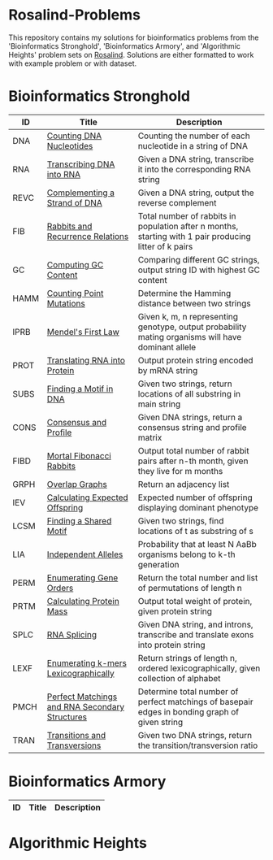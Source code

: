 # Rosalind-Problems
This repository contains my solutions for bioinformatics problems from the 'Bioinformatics Stronghold', 'Bioinformatics Armory', and 'Algorithmic Heights' problem sets on [Rosalind](https://rosalind.info/problems/locations/). 
Solutions are either formatted to work with example problem or with dataset.

# Bioinformatics Stronghold
| ID   | Title   | Description   |
| ---- | ------- | ------------- |
| DNA  | [Counting DNA Nucleotides](https://github.com/thejesnair/Rosalind-Problems/blob/10cae04d7d698120734c1b00982964d0ee86d7cc/Counting%20DNA%20Nucleotides.py) | Counting the number of each nucleotide in a string of DNA
| RNA | [Transcribing DNA into RNA](https://github.com/thejesnair/Rosalind-Problems/blob/10cae04d7d698120734c1b00982964d0ee86d7cc/Transcribing%20DNA%20into%20RNA.py) | Given a DNA string, transcribe it into the corresponding RNA string
| REVC | [Complementing a Strand of DNA](https://github.com/thejesnair/Rosalind-Problems/blob/10cae04d7d698120734c1b00982964d0ee86d7cc/Complementing%20Strand%20of%20DNA.py) | Given a DNA string, output the reverse complement
| FIB | [Rabbits and Recurrence Relations](https://github.com/thejesnair/Rosalind-Problems/blob/10cae04d7d698120734c1b00982964d0ee86d7cc/Rabbits%20and%20Recurrence%20Relations.py) | Total number of rabbits in population after n months, starting with 1 pair producing litter of k pairs
| GC | [Computing GC Content](https://github.com/thejesnair/Rosalind-Problems/blob/10cae04d7d698120734c1b00982964d0ee86d7cc/Computing%20GC%20Content.py) | Comparing different GC strings, output string ID with highest GC content
| HAMM | [Counting Point Mutations](https://github.com/thejesnair/Rosalind-Problems/blob/10cae04d7d698120734c1b00982964d0ee86d7cc/Counting%20Point%20Mutations.py) | Determine the Hamming distance between two strings
| IPRB | [Mendel's First Law](https://github.com/thejesnair/Rosalind-Problems/blob/10cae04d7d698120734c1b00982964d0ee86d7cc/Mendel's%20First%20Law.py) | Given k, m, n representing genotype, output probability mating organisms will have dominant allele
| PROT | [Translating RNA into Protein](https://github.com/thejesnair/Rosalind-Problems/blob/10cae04d7d698120734c1b00982964d0ee86d7cc/Translating%20RNA%20into%20Protein.py) | Output protein string encoded by mRNA string
| SUBS | [Finding a Motif in DNA](https://github.com/thejesnair/Rosalind-Problems/blob/10cae04d7d698120734c1b00982964d0ee86d7cc/Finding%20a%20Motif%20in%20DNA.py) | Given two strings, return locations of all substring in main string
| CONS | [Consensus and Profile](https://github.com/thejesnair/Rosalind-Problems/blob/ee046fd47b08c4d5e9e05b555aae52f175d6abdf/Consensus%20and%20Profile.py) | Given DNA strings, return a consensus string and profile matrix
| FIBD | [Mortal Fibonacci Rabbits](https://github.com/thejesnair/Rosalind-Problems/blob/ee046fd47b08c4d5e9e05b555aae52f175d6abdf/Mortal%20Fibonacci%20Rabbits.py) | Output total number of rabbit pairs after n-th month, given they live for m months
| GRPH | [Overlap Graphs](https://github.com/thejesnair/Rosalind-Problems/blob/ee046fd47b08c4d5e9e05b555aae52f175d6abdf/Overlap%20Graphs.py) | Return an adjacency list
| IEV | [Calculating Expected Offspring](https://github.com/thejesnair/Rosalind-Problems/blob/ee046fd47b08c4d5e9e05b555aae52f175d6abdf/Calculating%20Expected%20Offspring.py) | Expected number of offspring displaying dominant phenotype
| LCSM | [Finding a Shared Motif](https://github.com/thejesnair/Rosalind-Problems/blob/ee046fd47b08c4d5e9e05b555aae52f175d6abdf/Finding%20a%20Shared%20Motif.py) | Given two strings, find locations of t as substring of s
| LIA | [Independent Alleles](https://github.com/thejesnair/Rosalind-Problems/blob/ee046fd47b08c4d5e9e05b555aae52f175d6abdf/Independent%20Alleles.py) | Probability that at least N AaBb organisms belong to k-th generation
| PERM | [Enumerating Gene Orders](https://github.com/thejesnair/Rosalind-Problems/blob/ee046fd47b08c4d5e9e05b555aae52f175d6abdf/Enumerating%20Gene%20Orders.py) | Return the total number and list of permutations of length n
| PRTM | [Calculating Protein Mass](https://github.com/thejesnair/Rosalind-Problems/blob/ee046fd47b08c4d5e9e05b555aae52f175d6abdf/Calculating%20Protein%20Mass.py) | Output total weight of protein, given protein string
| SPLC | [RNA Splicing](https://github.com/thejesnair/Rosalind-Problems/blob/ee046fd47b08c4d5e9e05b555aae52f175d6abdf/RNA%20Splicing.py) | Given DNA string, and introns, transcribe and translate exons into protein string
| LEXF | [Enumerating k-mers Lexicographically](https://github.com/thejesnair/Rosalind-Problems/blob/ee046fd47b08c4d5e9e05b555aae52f175d6abdf/Enumerating%20k-mers%20Lexicographically.py) | Return strings of length n, ordered lexicographically, given collection of alphabet
| PMCH | [Perfect Matchings and RNA Secondary Structures](https://github.com/thejesnair/Rosalind-Problems/blob/ee046fd47b08c4d5e9e05b555aae52f175d6abdf/Perfect%20Matchings%20and%20RNA%20Secondary%20Structures.py) | Determine total number of perfect matchings of basepair edges in bonding graph of given string
| TRAN | [Transitions and Transversions](https://github.com/thejesnair/Rosalind-Problems/blob/ee046fd47b08c4d5e9e05b555aae52f175d6abdf/Transitions%20and%20Transversions.py) | Given two DNA strings, return the transition/transversion ratio

# Bioinformatics Armory
| ID   | Title   | Description   |
| ---- | ------- | ------------- |

# Algorithmic Heights
